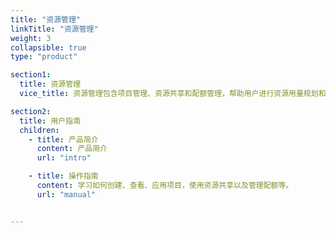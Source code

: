 ```yaml
---
title: "资源管理"
linkTitle: "资源管理"
weight: 3
collapsible: true
type: "product"

section1:
  title: 资源管理
  vice_title: 资源管理包含项目管理、资源共享和配额管理，帮助用户进行资源用量规划和管理。 

section2:
  title: 用户指南
  children:
    - title: 产品简介
      content: 产品简介
      url: "intro"

    - title: 操作指南
      content: 学习如何创建、查看、应用项目，使用资源共享以及管理配额等。
      url: "manual"


---
```


<!-- type: "product" 这个参数表明这是一个产品index页面 -->
<!-- section1 为产品index页面 主标题 副标题 video  video_img为视频图片  -->
<!-- section2 为产品index页面 第一个大块的用户文档配置  -->
<!-- section3 为产品index页面 第二个大块的开发者文档配置  -->
<!-- section4 为产品index页面 第三个大块的学习路径配置  -->